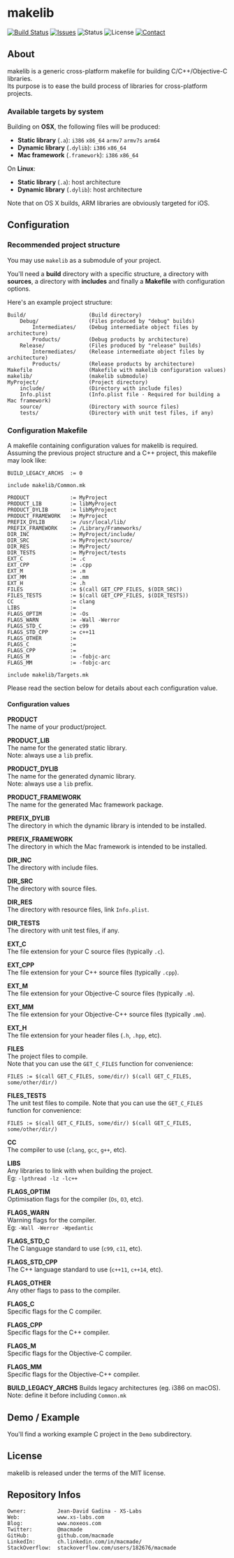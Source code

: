 makelib
=======

[![Build Status](https://img.shields.io/travis/macmade/makelib.svg?branch=master&style=flat)](https://travis-ci.org/macmade/makelib)
[![Issues](http://img.shields.io/github/issues/macmade/makelib.svg?style=flat)](https://github.com/macmade/makelib/issues)
![Status](https://img.shields.io/badge/status-active-brightgreen.svg?style=flat)
![License](https://img.shields.io/badge/license-mit-brightgreen.svg?style=flat)
[![Contact](https://img.shields.io/badge/contact-@macmade-blue.svg?style=flat)](https://twitter.com/macmade)

About
-----

makelib is a generic cross-platform makefile for building C/C++/Objective-C libraries.  
Its purpose is to ease the build process of libraries for cross-platform projects.

### Available targets by system

Building on **OSX**, the following files will be produced:

  - **Static library** (`.a`): `i386` `x86_64` `armv7` `armv7s` `arm64`
  - **Dynamic library** (`.dylib`): `i386` `x86_64`
  - **Mac framework** (`.framework`): `i386` `x86_64`

On **Linux**:

  - **Static library** (`.a`): host architecture
  - **Dynamic library** (`.dylib`): host architecture

Note that on OS X builds, ARM libraries are obviously targeted for iOS.

Configuration
-------------

### Recommended project structure

You may use `makelib` as a submodule of your project.

You'll need a **build** directory with a specific structure, a directory with **sources**, a directory with **includes** and finally a **Makefile** with configuration options.

Here's an example project structure:

    Build/                    (Build directory)
        Debug/                (Files produced by "debug" builds)
            Intermediates/    (Debug intermediate object files by architecture)
            Products/         (Debug products by architecture)
        Release/              (Files produced by "release" builds)
            Intermediates/    (Release intermediate object files by architecture)
            Products/         (Release products by architecture)
    Makefile                  (Makefile with makelib configuration values)
    makelib/                  (makelib submodule)
    MyProject/                (Project directory)
        include/              (Directory with include files)
        Info.plist            (Info.plist file - Required for building a Mac framework)
        source/               (Directory with source files)
        tests/                (Directory with unit test files, if any)

### Configuration Makefile

A makefile containing configuration values for makelib is required.  
Assuming the previous project structure and a C++ project, this makefile may look like:
    
    BUILD_LEGACY_ARCHS  := 0
    
    include makelib/Common.mk
    
    PRODUCT             := MyProject
    PRODUCT_LIB         := libMyProject
    PRODUCT_DYLIB       := libMyProject
    PRODUCT_FRAMEWORK   := MyProject
    PREFIX_DYLIB        := /usr/local/lib/
    PREFIX_FRAMEWORK    := /Library/Frameworks/
    DIR_INC             := MyProject/include/
    DIR_SRC             := MyProject/source/
    DIR_RES             := MyProject/
    DIR_TESTS           := MyProject/tests
    EXT_C               := .c
    EXT_CPP             := .cpp
    EXT_M               := .m
    EXT_MM              := .mm
    EXT_H               := .h
    FILES               := $(call GET_CPP_FILES, $(DIR_SRC))
    FILES_TESTS         := $(call GET_CPP_FILES, $(DIR_TESTS))
    CC                  := clang
    LIBS                := 
    FLAGS_OPTIM         := -Os
    FLAGS_WARN          := -Wall -Werror
    FLAGS_STD_C         := c99
    FLAGS_STD_CPP       := c++11
    FLAGS_OTHER         := 
    FLAGS_C             := 
    FLAGS_CPP           := 
    FLAGS_M             := -fobjc-arc
    FLAGS_MM            := -fobjc-arc
    
    include makelib/Targets.mk 

Please read the section below for details about each configuration value.

#### Configuration values

**PRODUCT**  
The name of your product/project.

**PRODUCT_LIB**  
The name for the generated static library.  
Note: always use a `lib` prefix.

**PRODUCT_DYLIB**  
The name for the generated dynamic library.  
Note: always use a `lib` prefix.

**PRODUCT_FRAMEWORK**  
The name for the generated Mac framework package.

**PREFIX_DYLIB**  
The directory in which the dynamic library is intended to be installed.

**PREFIX_FRAMEWORK**  
The directory in which the Mac framework is intended to be installed.

**DIR_INC**  
The directory with include files.

**DIR_SRC**  
The directory with source files.

**DIR_RES**  
The directory with resource files, link `Info.plist`.

**DIR_TESTS**  
The directory with unit test files, if any.

**EXT_C**  
The file extension for your C source files (typically `.c`).

**EXT_CPP**  
The file extension for your C++ source files (typically `.cpp`).

**EXT_M**  
The file extension for your Objective-C source files (typically `.m`).

**EXT_MM**  
The file extension for your Objective-C++ source files (typically `.mm`).

**EXT_H**  
The file extension for your header files (`.h`, `.hpp`, etc).

**FILES**  
The project files to compile.  
Note that you can use the `GET_C_FILES` function for convenience:

    FILES := $(call GET_C_FILES, some/dir/) $(call GET_C_FILES, some/other/dir/)

**FILES_TESTS**  
The unit test files to compile.
Note that you can use the `GET_C_FILES` function for convenience:

    FILES := $(call GET_C_FILES, some/dir/) $(call GET_C_FILES, some/other/dir/)

**CC**  
The compiler to use (`clang`, `gcc`, `g++`, etc).

**LIBS**  
Any libraries to link with when building the project.  
Eg: `-lpthread -lz -lc++`

**FLAGS_OPTIM**  
Optimisation flags for the compiler (`Os`, `O3`, etc).

**FLAGS_WARN**  
Warning flags for the compiler.  
Eg: `-Wall -Werror -Wpedantic`

**FLAGS_STD_C**  
The C language standard to use (`c99`, `c11`, etc).

**FLAGS_STD_CPP**  
The C++ language standard to use (`c++11`, `c++14`, etc).

**FLAGS_OTHER**  
Any other flags to pass to the compiler.

**FLAGS_C**  
Specific flags for the C compiler.

**FLAGS_CPP**  
Specific flags for the C++ compiler.

**FLAGS_M**  
Specific flags for the Objective-C compiler.

**FLAGS_MM**  
Specific flags for the Objective-C++ compiler.

**BUILD_LEGACY_ARCHS**
Builds legacy architectures (eg. i386 on macOS).  
Note: define it before including `Common.mk`

Demo / Example
--------------

You'll find a working example C project in the `Demo` subdirectory.

License
-------

makelib is released under the terms of the MIT license.

Repository Infos
----------------

    Owner:			Jean-David Gadina - XS-Labs
    Web:			www.xs-labs.com
    Blog:			www.noxeos.com
    Twitter:		@macmade
    GitHub:			github.com/macmade
    LinkedIn:		ch.linkedin.com/in/macmade/
    StackOverflow:	stackoverflow.com/users/182676/macmade
